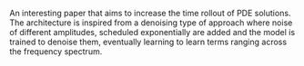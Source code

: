 An interesting paper that aims to increase the time rollout of PDE solutions. The architecture is inspired from a denoising type of approach where noise of different amplitudes, scheduled exponentially are added and the model is trained to denoise them, eventually learning to learn terms ranging across the frequency spectrum.
